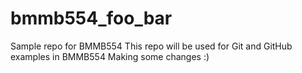 # bmmb554_foo_bar
Sample repo for BMMB554
This repo will be used for Git and GitHub examples in BMMB554
Making some changes :)
